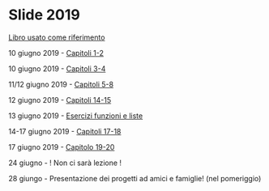 # Slide 2019

[Libro usato come riferimento](https://inventwithpython.com/invent4thed/)

10 giugno 2019 - [Capitoli 1-2](https://github.com/ragazzedigitalicesena/slide-2019/raw/master/pdf/capitoli_1-2_10_giugno.pdf)

10 giugno 2019 - [Capitoli 3-4](https://github.com/ragazzedigitalicesena/slide-2019/raw/master/pdf/capitoli_3-4_%2011_giugno.pdf)

11/12 giugno 2019 - [Capitoli 5-8](https://github.com/ragazzedigitalicesena/slide-2019/raw/master/pdf/capitoli_5-8_12_giugno.pdf)

12 giugno 2019 - [Capitoli 14-15](https://github.com/ragazzedigitalicesena/slide-2019/raw/master/pdf/capitolo_14-15_12_giugno.pdf)

13 giugno 2019 - [Esercizi funzioni e liste](https://github.com/ragazzedigitalicesena/slide-2019/blob/master/pdf/esercizi_funzioni_e_liste.pdf)

14-17 giugno 2019 - [Capitoli 17-18](https://github.com/ragazzedigitalicesena/slide-2019/raw/master/pdf/capitolo_17-18_17_giugno.pdf)

17 giugno 2019 - [Capitolo 19-20](https://github.com/ragazzedigitalicesena/slide-2019/raw/master/pdf/capitoli_19-20_17_giugno.pdf)

24 giugno - ! Non ci sarà lezione !

28 giungo - Presentazione dei progetti ad amici e famiglie! (nel pomeriggio)
